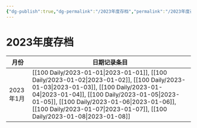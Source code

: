 ```yaml
---
{"dg-publish":true,"dg-permalink":"/2023年度存档","permalink":"/2023年度存档/"}
---
```


# 2023年度存档

| 月份      | 日期记录条目                                                                                                                                                                                                                                                                                                                                 |
| ------- | -------------------------------------------------------------------------------------------------------------------------------------------------------------------------------------------------------------------------------------------------------------------------------------------------------------------------------------- |
| 2023年1月 | [[100 Daily/2023-01-01\|2023-01-01]], [[100 Daily/2023-01-02\|2023-01-02]], [[100 Daily/2023-01-03\|2023-01-03]], [[100 Daily/2023-01-04\|2023-01-04]], [[100 Daily/2023-01-05\|2023-01-05]], [[100 Daily/2023-01-06\|2023-01-06]], [[100 Daily/2023-01-07\|2023-01-07]], [[100 Daily/2023-01-08\|2023-01-08]] |

